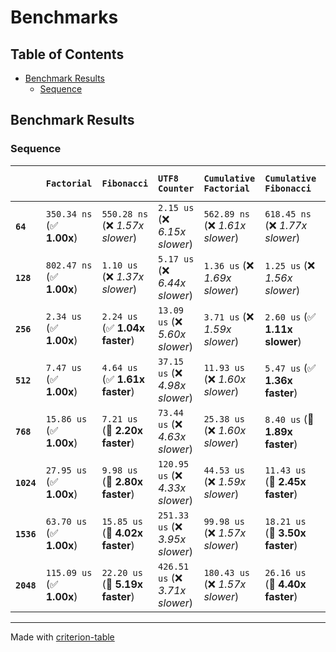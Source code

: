 # Benchmarks

## Table of Contents

- [Benchmark Results](#benchmark-results)
    - [Sequence](#sequence)

## Benchmark Results

### Sequence

|            | `Factorial`               | `Fibonacci`                      | `UTF8 Counter`                   | `Cumulative Factorial`           | `Cumulative Fibonacci`           | `Cumulative UTF8 Counter`           |
|:-----------|:--------------------------|:---------------------------------|:---------------------------------|:---------------------------------|:---------------------------------|:----------------------------------- |
| **`64`**   | `350.34 ns` (✅ **1.00x**) | `550.28 ns` (❌ *1.57x slower*)   | `2.15 us` (❌ *6.15x slower*)     | `562.89 ns` (❌ *1.61x slower*)   | `618.45 ns` (❌ *1.77x slower*)   | `2.29 us` (❌ *6.54x slower*)        |
| **`128`**  | `802.47 ns` (✅ **1.00x**) | `1.10 us` (❌ *1.37x slower*)     | `5.17 us` (❌ *6.44x slower*)     | `1.36 us` (❌ *1.69x slower*)     | `1.25 us` (❌ *1.56x slower*)     | `5.45 us` (❌ *6.80x slower*)        |
| **`256`**  | `2.34 us` (✅ **1.00x**)   | `2.24 us` (✅ **1.04x faster**)   | `13.09 us` (❌ *5.60x slower*)    | `3.71 us` (❌ *1.59x slower*)     | `2.60 us` (✅ **1.11x slower**)   | `14.33 us` (❌ *6.13x slower*)       |
| **`512`**  | `7.47 us` (✅ **1.00x**)   | `4.64 us` (✅ **1.61x faster**)   | `37.15 us` (❌ *4.98x slower*)    | `11.93 us` (❌ *1.60x slower*)    | `5.47 us` (✅ **1.36x faster**)   | `45.08 us` (❌ *6.04x slower*)       |
| **`768`**  | `15.86 us` (✅ **1.00x**)  | `7.21 us` (🚀 **2.20x faster**)   | `73.44 us` (❌ *4.63x slower*)    | `25.38 us` (❌ *1.60x slower*)    | `8.40 us` (🚀 **1.89x faster**)   | `82.26 us` (❌ *5.18x slower*)       |
| **`1024`** | `27.95 us` (✅ **1.00x**)  | `9.98 us` (🚀 **2.80x faster**)   | `120.95 us` (❌ *4.33x slower*)   | `44.53 us` (❌ *1.59x slower*)    | `11.43 us` (🚀 **2.45x faster**)  | `135.73 us` (❌ *4.86x slower*)      |
| **`1536`** | `63.70 us` (✅ **1.00x**)  | `15.85 us` (🚀 **4.02x faster**)  | `251.33 us` (❌ *3.95x slower*)   | `99.98 us` (❌ *1.57x slower*)    | `18.21 us` (🚀 **3.50x faster**)  | `282.87 us` (❌ *4.44x slower*)      |
| **`2048`** | `115.09 us` (✅ **1.00x**) | `22.20 us` (🚀 **5.19x faster**)  | `426.51 us` (❌ *3.71x slower*)   | `180.43 us` (❌ *1.57x slower*)   | `26.16 us` (🚀 **4.40x faster**)  | `480.00 us` (❌ *4.17x slower*)      |

---
Made with [criterion-table](https://github.com/nu11ptr/criterion-table)


